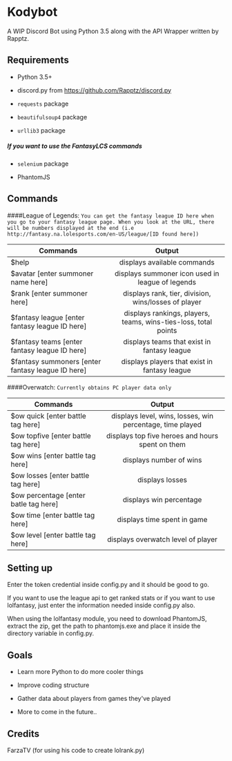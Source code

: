 # Kodybot
A WIP Discord Bot using Python 3.5 along with the API Wrapper written by Rapptz.

## Requirements
* Python 3.5+

* discord.py from https://github.com/Rapptz/discord.py
 
* ```requests``` package
 
* ```beautifulsoup4``` package

* ```urllib3``` package


##### If you want to use the FantasyLCS commands

* ```selenium``` package 

* PhantomJS

## Commands


####League of Legends:
```You can get the fantasy league ID here when you go to your fantasy league page. When you look at the URL, there will be numbers displayed at the end (i.e http://fantasy.na.lolesports.com/en-US/league/[ID found here])```

| Commands      | Output        |
| ------------- |:-------------:|
| $help | displays available commands |
| $avatar [enter summoner name here]      | displays summoner icon used in league of legends |
| $rank [enter summoner here]      | displays rank, tier, division, wins/losses of player      |
| $fantasy league [enter fantasy league ID here] | displays rankings, players, teams, wins-ties-loss, total points|
| $fantasy teams [enter fantasy league ID here] | displays teams that exist in fantasy league      |
| $fantasy summoners [enter fantasy league ID here] | displays players that exist in fantasy league |

####Overwatch:
```Currently obtains PC player data only```

| Commands      | Output        |
| ------------- |:-------------:|
| $ow quick [enter battle tag here] | displays level, wins, losses, win percentage, time played |
| $ow topfive [enter battle tag here] | displays top five heroes and hours spent on them |
| $ow wins [enter battle tag here] | displays number of wins |
| $ow losses [enter battle tag here] | displays losses |
| $ow percentage [enter batle tag here] | displays win percentage |
| $ow time [enter battle tag here] | displays time spent in game |
| $ow level [enter battle tag here] | displays overwatch level of player |

## Setting up
Enter the token credential inside config.py and it should be good to go. 

If you want to use the league api to get ranked stats or if you want to use lolfantasy, just enter the information
needed inside config.py also.

When using the lolfantasy module, you need to download PhantomJS, extract the zip, get the path to phantomjs.exe
and place it inside the directory variable in config.py.

## Goals
- Learn more Python to do more cooler things

- Improve coding structure

- Gather data about players from games they've played

- More to come in the future..

## Credits
FarzaTV (for using his code to create lolrank.py)
